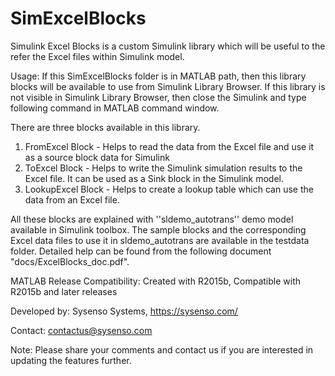 # SimExcelBlocks
Simulink Excel Blocks is a custom Simulink library which will be useful to the refer the Excel files within Simulink model.



Usage:
If this SimExcelBlocks folder is in MATLAB path, then this library blocks will be available to use from Simulink Library Browser. 
If this library is not visible in Simulink Library Browser, then close the Simulink and type following command in MATLAB command window.

There are three blocks available in this library.
1. FromExcel Block - Helps to read the data from the Excel file and use it as a source block data for Simulink
2. ToExcel Block - Helps to write the Simulink simulation results to the Excel file. It can be used as a Sink block in the Simulink model.
3. LookupExcel Block - Helps to create a lookup table which can use the data from an Excel file.

All these blocks are explained with ''sldemo_autotrans'' demo model available in Simulink toolbox. The sample blocks and the corresponding Excel data files to use it in sldemo_autotrans are available in the testdata folder.
Detailed help can be found from the following document "docs/ExcelBlocks_doc.pdf".


MATLAB Release Compatibility: Created with R2015b, Compatible with R2015b and later releases


Developed by: Sysenso Systems, https://sysenso.com/

Contact: contactus@sysenso.com

Note: Please share your comments and contact us if you are interested in updating the features further.
